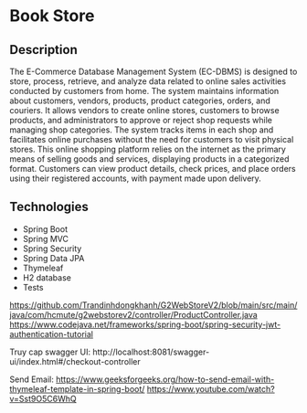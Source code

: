 # Book Store

## Description

The E-Commerce Database Management System (EC-DBMS) is designed to store, process, retrieve, and analyze data related to
online sales activities conducted by customers from home. The system maintains information about customers, vendors,
products, product categories, orders, and couriers. It allows vendors to create online stores, customers to browse
products, and administrators to approve or reject shop requests while managing shop categories. The system tracks items
in each shop and facilitates online purchases without the need for customers to visit physical stores. This online
shopping platform relies on the internet as the primary means of selling goods and services, displaying products in a
categorized format. Customers can view product details, check prices, and place orders using their registered accounts,
with payment made upon delivery.

## Technologies

- Spring Boot
- Spring MVC
- Spring Security
- Spring Data JPA
- Thymeleaf
- H2 database
- Tests

https://github.com/Trandinhdongkhanh/G2WebStoreV2/blob/main/src/main/java/com/hcmute/g2webstorev2/controller/ProductController.java
https://www.codejava.net/frameworks/spring-boot/spring-security-jwt-authentication-tutorial

Truy cap swagger UI: http://localhost:8081/swagger-ui/index.html#/checkout-controller

Send Email: https://www.geeksforgeeks.org/how-to-send-email-with-thymeleaf-template-in-spring-boot/
https://www.youtube.com/watch?v=Sst9O5C6WhQ
